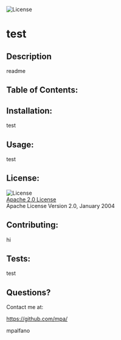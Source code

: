 
  ![License](https://img.shields.io/badge/License-Apache_2.0-blue.svg)
  # test

  ## Description
  readme

  ## Table of Contents:

  ## Installation:

  test

  ## Usage:

  test

  ## License:

  ![License](https://img.shields.io/badge/License-Apache_2.0-blue.svg)  
  [Apache 2.0 License](https://opensource.org/licenses/Apache-2.0)  
  Apache License
      Version 2.0, January 2004

  ## Contributing:

  hi

  ## Tests:

  test

  ## Questions?
  
  Contact me at:

  https://github.com/mpa/  

  mpalfano

